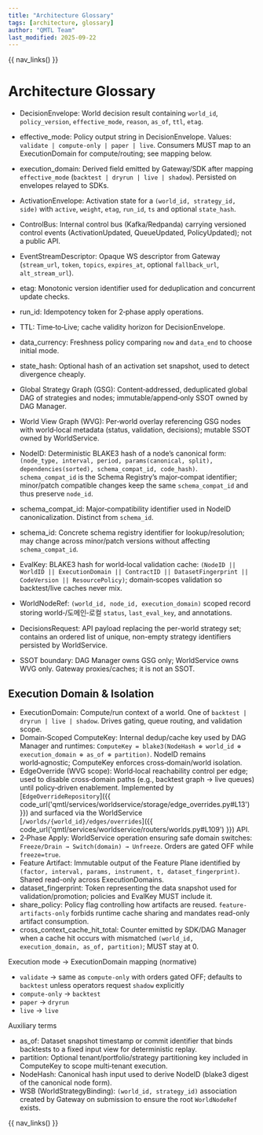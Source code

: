 ```yaml
---
title: "Architecture Glossary"
tags: [architecture, glossary]
author: "QMTL Team"
last_modified: 2025-09-22
---
```


{{ nav_links() }}

# Architecture Glossary

- DecisionEnvelope: World decision result containing `world_id`, `policy_version`, `effective_mode`, `reason`, `as_of`, `ttl`, `etag`.
- effective_mode: Policy output string in DecisionEnvelope. Values: `validate | compute-only | paper | live`. Consumers MUST map to an ExecutionDomain for compute/routing; see mapping below.
- execution_domain: Derived field emitted by Gateway/SDK after mapping `effective_mode` (`backtest | dryrun | live | shadow`). Persisted on envelopes relayed to SDKs.
- ActivationEnvelope: Activation state for a `(world_id, strategy_id, side)` with `active`, `weight`, `etag`, `run_id`, `ts` and optional `state_hash`.
- ControlBus: Internal control bus (Kafka/Redpanda) carrying versioned control events (ActivationUpdated, QueueUpdated, PolicyUpdated); not a public API.
- EventStreamDescriptor: Opaque WS descriptor from Gateway (`stream_url`, `token`, `topics`, `expires_at`, optional `fallback_url`, `alt_stream_url`).
- etag: Monotonic version identifier used for deduplication and concurrent update checks.
- run_id: Idempotency token for 2‑phase apply operations.
- TTL: Time‑to‑Live; cache validity horizon for DecisionEnvelope.
- data_currency: Freshness policy comparing `now` and `data_end` to choose initial mode.
- state_hash: Optional hash of an activation set snapshot, used to detect divergence cheaply.

- Global Strategy Graph (GSG): Content‑addressed, deduplicated global DAG of strategies and nodes; immutable/append‑only SSOT owned by DAG Manager.
- World View Graph (WVG): Per‑world overlay referencing GSG nodes with world‑local metadata (status, validation, decisions); mutable SSOT owned by WorldService.
- NodeID: Deterministic BLAKE3 hash of a node’s canonical form: `(node_type, interval, period, params(canonical, split), dependencies(sorted), schema_compat_id, code_hash)`. `schema_compat_id` is the Schema Registry’s major‑compat identifier; minor/patch compatible changes keep the same `schema_compat_id` and thus preserve `node_id`.
- schema_compat_id: Major‑compatibility identifier used in NodeID canonicalization. Distinct from `schema_id`.
- schema_id: Concrete schema registry identifier for lookup/resolution; may change across minor/patch versions without affecting `schema_compat_id`.
- EvalKey: BLAKE3 hash for world‑local validation cache: `(NodeID || WorldID || ExecutionDomain || ContractID || DatasetFingerprint || CodeVersion || ResourcePolicy)`; domain‑scopes validation so backtest/live caches never mix.
- WorldNodeRef: `(world_id, node_id, execution_domain)` scoped record storing world‑/도메인‑로컬 `status`, `last_eval_key`, and annotations.
- DecisionsRequest: API payload replacing the per-world strategy set; contains an ordered list of unique, non-empty strategy identifiers persisted by WorldService.
- SSOT boundary: DAG Manager owns GSG only; WorldService owns WVG only. Gateway proxies/caches; it is not an SSOT.

## Execution Domain & Isolation

- ExecutionDomain: Compute/run context of a world. One of `backtest | dryrun | live | shadow`. Drives gating, queue routing, and validation scope.
- Domain‑Scoped ComputeKey: Internal dedup/cache key used by DAG Manager and runtimes: `ComputeKey = blake3(NodeHash ⊕ world_id ⊕ execution_domain ⊕ as_of ⊕ partition)`. NodeID remains world‑agnostic; ComputeKey enforces cross‑domain/world isolation.
- EdgeOverride (WVG scope): World‑local reachability control per edge; used to disable cross‑domain paths (e.g., backtest graph → live queues) until policy‑driven enablement. Implemented by [`EdgeOverrideRepository`]({{ code_url('qmtl/services/worldservice/storage/edge_overrides.py#L13') }}) and surfaced via the WorldService [`/worlds/{world_id}/edges/overrides`]({{ code_url('qmtl/services/worldservice/routers/worlds.py#L109') }}) API.
- 2‑Phase Apply: WorldService operation ensuring safe domain switches: `Freeze/Drain → Switch(domain) → Unfreeze`. Orders are gated OFF while `freeze=true`.
- Feature Artifact: Immutable output of the Feature Plane identified by `(factor, interval, params, instrument, t, dataset_fingerprint)`. Shared read-only across ExecutionDomains.
- dataset_fingerprint: Token representing the data snapshot used for validation/promotion; policies and EvalKey MUST include it.
- share_policy: Policy flag controlling how artifacts are reused. `feature-artifacts-only` forbids runtime cache sharing and mandates read-only artifact consumption.
- cross_context_cache_hit_total: Counter emitted by SDK/DAG Manager when a cache hit occurs with mismatched `(world_id, execution_domain, as_of, partition)`; MUST stay at 0.

Execution mode → ExecutionDomain mapping (normative)
- `validate` → same as `compute-only` with orders gated OFF; defaults to `backtest` unless operators request `shadow` explicitly
- `compute-only` → `backtest`
- `paper` → `dryrun`
- `live` → `live`

Auxiliary terms
- as_of: Dataset snapshot timestamp or commit identifier that binds backtests to a fixed input view for deterministic replay.
- partition: Optional tenant/portfolio/strategy partitioning key included in ComputeKey to scope multi‑tenant execution.
- NodeHash: Canonical hash input used to derive NodeID (blake3 digest of the canonical node form).
- WSB (WorldStrategyBinding): `(world_id, strategy_id)` association created by Gateway on submission to ensure the root `WorldNodeRef` exists.

{{ nav_links() }}
